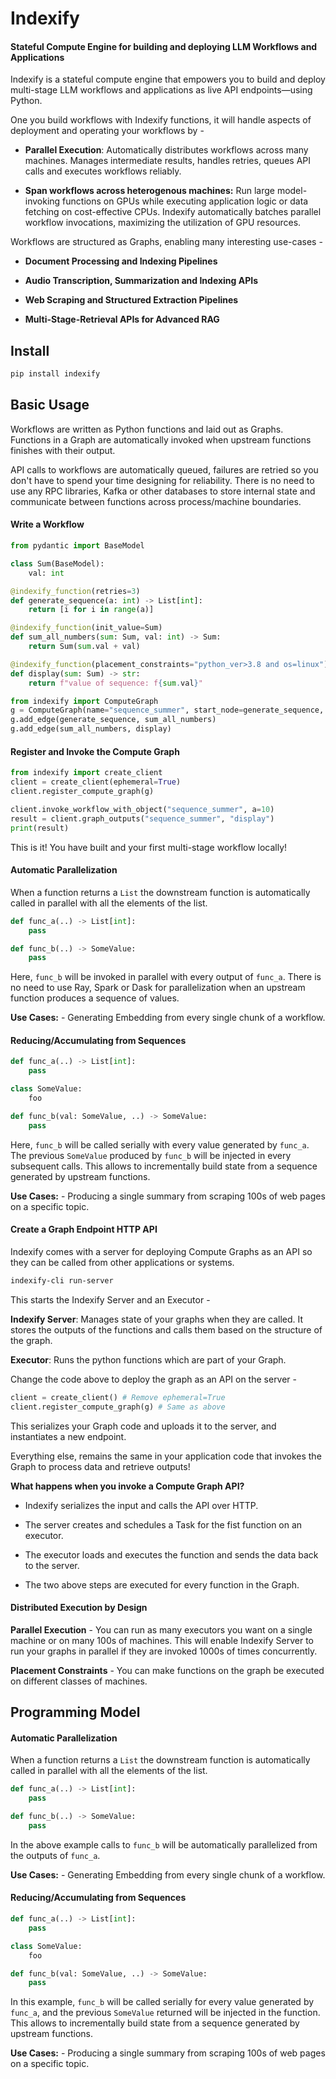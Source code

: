# Indexify 

#### Stateful Compute Engine for building and deploying LLM Workflows and Applications

Indexify is a stateful compute engine that empowers you to build and deploy multi-stage LLM workflows and applications as live API endpoints—using Python. 

One you build workflows with Indexify functions, it will handle aspects of deployment and operating your workflows by - 

* **Parallel Execution**: Automatically distributes workflows across many machines. Manages intermediate results, handles retries, queues API calls and executes workflows reliably.

* **Span workflows across heterogenous machines:** Run large model-invoking functions on GPUs while executing application logic or data fetching on cost-effective CPUs. Indexify automatically batches parallel workflow invocations, maximizing the utilization of GPU resources.

Workflows are structured as Graphs, enabling many interesting use-cases -

- **Document Processing and Indexing Pipelines**

- **Audio Transcription, Summarization and Indexing APIs**

- **Web Scraping and Structured Extraction Pipelines**

- **Multi-Stage-Retrieval APIs for Advanced RAG**


## Install 
```bash
pip install indexify
```

## Basic Usage 

Workflows are written as Python functions and laid out as Graphs. Functions in a Graph are automatically invoked when upstream functions finishes with their output.

API calls to workflows are automatically queued, failures are retried so you don't have to spend your time designing for reliability. There is no need to use any RPC libraries, Kafka or other databases to store internal state and communicate between functions across process/machine boundaries.

#### Write a Workflow 
```python
from pydantic import BaseModel

class Sum(BaseModel):
    val: int

@indexify_function(retries=3)
def generate_sequence(a: int) -> List[int]:
    return [i for i in range(a)]

@indexify_function(init_value=Sum)
def sum_all_numbers(sum: Sum, val: int) -> Sum:
    return Sum(sum.val + val)

@indexify_function(placement_constraints="python_ver>3.8 and os=linux")
def display(sum: Sum) -> str:
    return f"value of sequence: f{sum.val}"

from indexify import ComputeGraph
g = ComputeGraph(name="sequence_summer", start_node=generate_sequence, description="Simple Sequence Summer")
g.add_edge(generate_sequence, sum_all_numbers)
g.add_edge(sum_all_numbers, display)
```

#### Register and Invoke the Compute Graph 
```python
from indexify import create_client 
client = create_client(ephemeral=True)
client.register_compute_graph(g)

client.invoke_workflow_with_object("sequence_summer", a=10)
result = client.graph_outputs("sequence_summer", "display")
print(result)
```

This is it! You have built and your first multi-stage workflow locally! 

#### Automatic Parallelization 

When a function returns a `List` the downstream function is automatically called in parallel with all the elements of the list.

```python
def func_a(..) -> List[int]:
    pass

def func_b(..) -> SomeValue:
    pass
```

Here, `func_b` will be invoked in parallel with every output of `func_a`. There is no need to use Ray, Spark or Dask for parallelization when an upstream function produces a sequence of values.

**Use Cases:** - Generating Embedding from every single chunk of a workflow.

#### Reducing/Accumulating from Sequences

```python
def func_a(..) -> List[int]:
    pass

class SomeValue:
    foo

def func_b(val: SomeValue, ..) -> SomeValue:
    pass
```

Here, `func_b` will be called serially with every value generated by `func_a`. The previous `SomeValue` produced by `func_b` will be injected in every subsequent calls. This allows to incrementally build state from a sequence generated by upstream functions.

**Use Cases:** - Producing a single summary from scraping 100s of web pages on a specific topic.

#### Create a Graph Endpoint HTTP API  

Indexify comes with a server for deploying Compute Graphs as an API so they can be called from other applications or systems.

```bash
indexify-cli run-server
```

This starts the Indexify Server and an Executor - 

**Indexify Server**: Manages state of your graphs when they are called. It stores the outputs of the functions and calls them based on the structure of the graph. 

**Executor**: Runs the python functions which are part of your Graph.

Change the code above to deploy the graph as an API on the server -

```python
client = create_client() # Remove ephemeral=True
client.register_compute_graph(g) # Same as above
```

This serializes your Graph code and uploads it to the server, and instantiates a new endpoint.

Everything else, remains the same in your application code that invokes the Graph to process data and retrieve outputs! 

**What happens when you invoke a Compute Graph API?**

* Indexify serializes the input and calls the API over HTTP. 

* The server creates and schedules a Task for the fist function on an executor.

* The executor loads and executes the function and sends the data back to the server.

* The two above steps are executed for every function in the Graph. 

#### Distributed Execution by Design 

**Parallel Execution** - You can run as many executors you want on a single machine or on many 100s of machines. This will enable Indexify Server to run your graphs in parallel if they are invoked 1000s of times concurrently. 

**Placement Constraints** - You can make functions on the graph be executed on different classes of machines.

## Programming Model 

#### Automatic Parallelization 

When a function returns a `List` the downstream function is automatically called in parallel with all the elements of the list.

```python
def func_a(..) -> List[int]:
    pass

def func_b(..) -> SomeValue:
    pass
```

In the above example calls to `func_b` will be automatically parallelized from the outputs of `func_a`. 

**Use Cases:** - Generating Embedding from every single chunk of a workflow.

#### Reducing/Accumulating from Sequences

```python
def func_a(..) -> List[int]:
    pass

class SomeValue:
    foo

def func_b(val: SomeValue, ..) -> SomeValue:
    pass
```

In this example, `func_b` will be called serially for every value generated by `func_a`, and the previous `SomeValue` returned will 
be injected in the function. This allows to incrementally build state from a sequence generated by upstream functions.

**Use Cases:** - Producing a single summary from scraping 100s of web pages on a specific topic.
